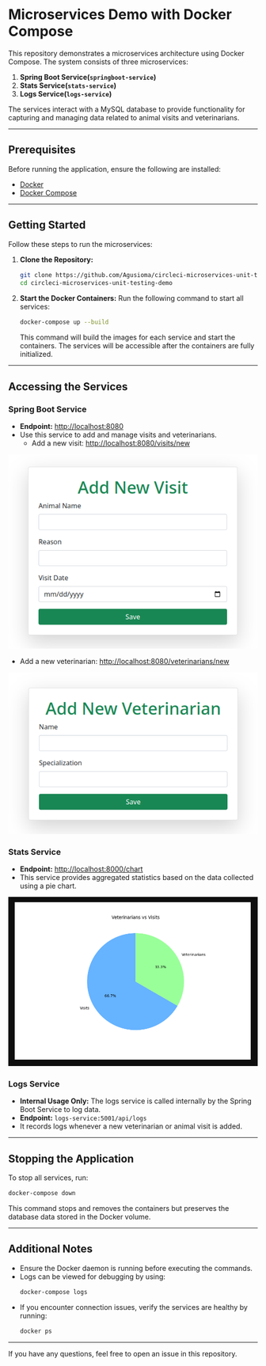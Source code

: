 # Microservices Demo with Docker Compose

This repository demonstrates a microservices architecture using Docker Compose. The system consists of three microservices:

1. **Spring Boot Service(`springboot-service`)**
2. **Stats Service(`stats-service`)**
3. **Logs Service(`logs-service`)**

The services interact with a MySQL database to provide functionality for capturing and managing data related to animal visits and veterinarians.

---

## Prerequisites

Before running the application, ensure the following are installed:

- [Docker](https://www.docker.com/)
- [Docker Compose](https://docs.docker.com/compose/)

---

## Getting Started

Follow these steps to run the microservices:

1. **Clone the Repository:**
   ```bash
   git clone https://github.com/Agusioma/circleci-microservices-unit-testing-demo.git
   cd circleci-microservices-unit-testing-demo
   ```

2. **Start the Docker Containers:**
   Run the following command to start all services:
   ```bash
   docker-compose up --build
   ```

   This command will build the images for each service and start the containers. The services will be accessible after the containers are fully initialized.

---

## Accessing the Services

### Spring Boot Service
- **Endpoint:** [http://localhost:8080](http://localhost:8080)
- Use this service to add and manage visits and veterinarians.
  - Add a new visit: [http://localhost:8080/visits/new](http://localhost:8080/visits/new)

![](visits.png)

  - Add a new veterinarian: [http://localhost:8080/veterinarians/new](http://localhost:8080/veterinarians/new)

  ![](vet.png)

### Stats Service
- **Endpoint:** [http://localhost:8000/chart](http://localhost:8000/chart)
- This service provides aggregated statistics based on the data collected using a pie chart.

![](chart.png)

### Logs Service
- **Internal Usage Only:** The logs service is called internally by the Spring Boot Service to log data.
- **Endpoint:** `logs-service:5001/api/logs`
- It records logs whenever a new veterinarian or animal visit is added.

---

## Stopping the Application

To stop all services, run:
```bash
docker-compose down
```

This command stops and removes the containers but preserves the database data stored in the Docker volume.

---

## Additional Notes

- Ensure the Docker daemon is running before executing the commands.
- Logs can be viewed for debugging by using:
  ```bash
  docker-compose logs
  ```
- If you encounter connection issues, verify the services are healthy by running:
  ```bash
  docker ps
  ```

---

If you have any questions, feel free to open an issue in this repository.

